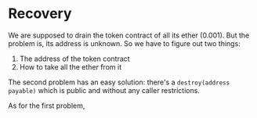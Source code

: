# Recovery

We are supposed to drain the token contract of all its ether (0.001). But the problem is, its address is unknown. So we have to figure out two things:

1. The address of the token contract
2. How to take all the ether from it

The second problem has an easy solution: there's a `destroy(address payable)` which is public and without any caller restrictions.

As for the first problem, 
